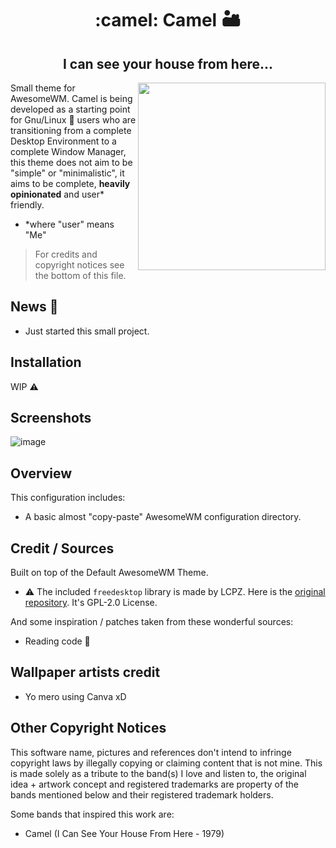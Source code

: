 <div align="center">
  <h1>:camel: Camel  🏜 </h1>
  <h2>I can see your house from here...</h2>
</div>
<img height="300" width="300" src="https://user-images.githubusercontent.com/24773698/193441695-85a35677-8cb7-450c-aba2-87b361ba717b.png" align="right">

Small theme for AwesomeWM. Camel is being developed as a starting point
for Gnu/Linux :penguin: users who are transitioning from a complete Desktop Environment to a complete Window Manager, this theme does not
aim to be "simple" or "minimalistic", it aims to be complete, **heavily opinionated** and user* friendly.

- *where "user" means "Me"

> For credits and copyright notices see the bottom of this file.

## News :newspaper:

- Just started this small project.

## Installation

WIP :warning:

## Screenshots

![image](https://user-images.githubusercontent.com/24773698/194235577-ffc98b78-e607-4fb6-9f17-a3adba6c916b.png)


## Overview

This configuration includes:
- A basic almost "copy-paste" AwesomeWM configuration directory.

## Credit / Sources

Built on top of the Default AwesomeWM Theme.

- :warning: The included `freedesktop` library is made by LCPZ. Here is the [original repository](https://github.com/lcpz/awesome-freedesktop). It's GPL-2.0 License.

And some inspiration / patches taken from these wonderful sources:

- Reading code :eyes:

## Wallpaper artists credit

- Yo mero using Canva xD

## Other Copyright Notices

This software name, pictures and references don't intend to infringe copyright laws by illegally copying or claiming content that is not mine. This is made solely as a tribute to the band(s) I love and listen to, the original idea + artwork concept and registered trademarks are property of the bands mentioned below and their registered trademark holders.

Some bands that inspired this work are:
- Camel (I Can See Your House From Here - 1979)
